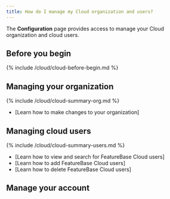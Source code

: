 ```yaml
---
title: How do I manage my Cloud organization and users?
---
```


The **Configuration** page provides access to manage your Cloud organization and cloud users.

## Before you begin

{% include /cloud/cloud-before-begin.md %}

## Managing your organization

{% include /cloud/cloud-summary-org.md %}

* [Learn how to make changes to your organization]

## Managing cloud users

{% include /cloud/cloud-summary-users.md %}

* [Learn how to view and search for FeatureBase Cloud users]
* [Learn how to add FeatureBase Cloud users]
* [Learn how to delete FeatureBase Cloud users]

## Manage your account
